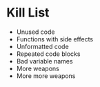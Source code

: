 Kill List
=========
* Unused code
* Functions with side effects
* Unformatted code
* Repeated code blocks
* Bad variable names
* More weapons
* More more weapons
